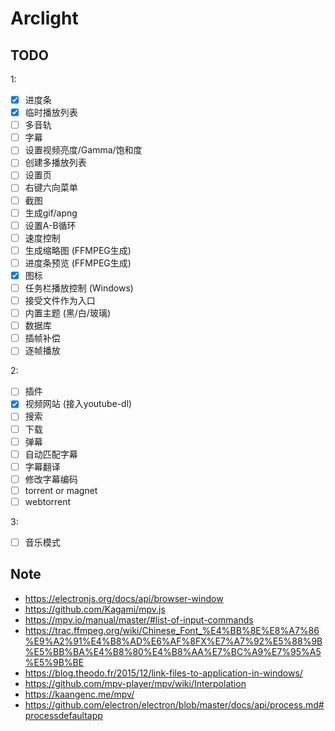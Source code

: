 # Arclight

## TODO

1:

- [x] 进度条
- [x] 临时播放列表
- [ ] 多音轨
- [ ] 字幕
- [ ] 设置视频亮度/Gamma/饱和度
- [ ] 创建多播放列表
- [ ] 设置页
- [ ] 右键六向菜单
- [ ] 截图
- [ ] 生成gif/apng
- [ ] 设置A-B循环
- [ ] 速度控制
- [ ] 生成缩略图 (FFMPEG生成)
- [ ] 进度条预览 (FFMPEG生成)
- [x] 图标
- [ ] 任务栏播放控制 (Windows)
- [ ] 接受文件作为入口
- [ ] 内置主题 (黑/白/玻璃)
- [ ] 数据库
- [ ] 插帧补偿
- [ ] 逐帧播放

2:

- [ ] 插件
- [x] 视频网站 (接入youtube-dl)
- [ ] 搜索
- [ ] 下载
- [ ] 弹幕
- [ ] 自动匹配字幕
- [ ] 字幕翻译
- [ ] 修改字幕编码
- [ ] torrent or magnet
- [ ] webtorrent

3:

- [ ] 音乐模式

## Note

- <https://electronjs.org/docs/api/browser-window>
- <https://github.com/Kagami/mpv.js>
- <https://mpv.io/manual/master/#list-of-input-commands>
- <https://trac.ffmpeg.org/wiki/Chinese_Font_%E4%BB%8E%E8%A7%86%E9%A2%91%E4%B8%AD%E6%AF%8FX%E7%A7%92%E5%88%9B%E5%BB%BA%E4%B8%80%E4%B8%AA%E7%BC%A9%E7%95%A5%E5%9B%BE>
- <https://blog.theodo.fr/2015/12/link-files-to-application-in-windows/>
- <https://github.com/mpv-player/mpv/wiki/Interpolation>
- <https://kaangenc.me/mpv/>
- <https://github.com/electron/electron/blob/master/docs/api/process.md#processdefaultapp>
